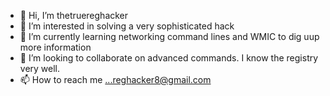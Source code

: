 - 👋 Hi, I’m thetruereghacker
- 👀 I’m interested in solving a very sophisticated hack
- 🌱 I’m currently learning networking command lines and WMIC to dig uup more information
- 💞️ I’m looking to collaborate on advanced commands. I know the registry very well.
- 📫 How to reach me ...reghacker8@gmail.com

<!---
thetruereghacker/thetruereghacker is a ✨ special ✨ repository because its `README.md` (this file) appears on your GitHub profile.
You can click the Preview link to take a look at your changes.
--->
